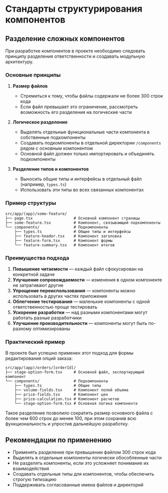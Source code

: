 # Стандарты структурирования компонентов

## Разделение сложных компонентов

При разработке компонентов в проекте необходимо следовать принципу разделения ответственности и создавать модульную архитектуру. 

### Основные принципы

1. **Размер файлов**
   - Стремиться к тому, чтобы файлы содержали не более 300 строк кода
   - Если файл превышает это ограничение, рассмотреть возможность его разделения на логические части

2. **Логическое разделение**
   - Выделять отдельные функциональные части компонента в собственные подкомпоненты
   - Создавать подкомпоненты в отдельной директории `/components` рядом с основным компонентом
   - Основной файл должен только импортировать и объединять подкомпоненты

3. **Разделение типов и компонентов**
   - Выносить общие типы и интерфейсы в отдельный файл (например, `types.ts`)
   - Использовать эти типы во всех связанных компонентах

### Пример структуры

```
src/app/(app)/some-feature/
├── page.tsx                  # Основной компонент страницы
├── some-feature.tsx          # Компонент, связывающий подкомпоненты
└── components/               # Подкомпоненты
    ├── types.ts              # Общие типы и интерфейсы
    ├── feature-header.tsx    # Компонент заголовка
    ├── feature-form.tsx      # Компонент формы
    └── feature-summary.tsx   # Компонент итогов
```

### Преимущества подхода

1. **Повышение читаемости** — каждый файл сфокусирован на конкретной задаче
2. **Улучшение сопровождаемости** — изменения в одном компоненте не затрагивают другие
3. **Упрощение переиспользования** — компоненты можно использовать в других частях приложения
4. **Облегчение тестирования** — маленькие компоненты с одной ответственностью проще тестировать
5. **Ускорение разработки** — над разными компонентами могут работать разные разработчики
6. **Улучшение производительности** — компоненты могут быть по-разному оптимизированы

### Практический пример

В проекте был успешно применен этот подход для формы редактирования опций заказа:

```
src/app/(app)/orders/[orderId]/
├── stage-option-form.tsx     # Основной файл, экспортирующий компонент
└── components/               # Подкомпоненты
    ├── types.ts              # Общие типы
    ├── volume-fields.tsx     # Компонент полей объема
    ├── price-fields.tsx      # Компонент цен
    ├── price-calculation.tsx # Компонент расчетов
    └── stage-option-form.tsx # Основная логика компонента
```

Такое разделение позволило сократить размер основного файла с более чем 600 строк до менее 100, при этом сохранив всю функциональность и упростив дальнейшую разработку.

## Рекомендации по применению

- Применять разделение при превышении файлом 300 строк кода
- Выделять в отдельные компоненты логически обособленные части
- Не разделять компоненты, если это усложняет понимание их взаимодействия
- Создавать отдельные типы для компонентов, чтобы обеспечить строгую типизацию
- Поддерживать согласованные имена файлов и директорий
